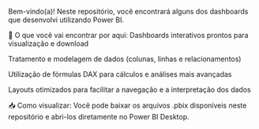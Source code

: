 Bem-vindo(a)! Neste repositório, você encontrará alguns dos dashboards que desenvolvi utilizando Power BI.

🔧 O que você vai encontrar por aqui:
Dashboards interativos prontos para visualização e download

Tratamento e modelagem de dados (colunas, linhas e relacionamentos)

Utilização de fórmulas DAX para cálculos e análises mais avançadas

Layouts otimizados para facilitar a navegação e a interpretação dos dados

📥 Como visualizar:
Você pode baixar os arquivos .pbix disponíveis neste repositório e abri-los diretamente no Power BI Desktop.
